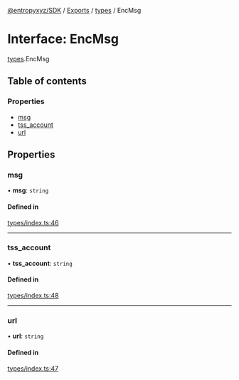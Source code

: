 [@entropyxyz/SDK](../README.md) / [Exports](../modules.md) / [types](../modules/types.md) / EncMsg

# Interface: EncMsg

[types](../modules/types.md).EncMsg

## Table of contents

### Properties

- [msg](types.EncMsg.md#msg)
- [tss\_account](types.EncMsg.md#tss_account)
- [url](types.EncMsg.md#url)

## Properties

### msg

• **msg**: `string`

#### Defined in

[types/index.ts:46](https://github.com/entropyxyz/SDK/blob/04833ee/src/types/index.ts#L46)

___

### tss\_account

• **tss\_account**: `string`

#### Defined in

[types/index.ts:48](https://github.com/entropyxyz/SDK/blob/04833ee/src/types/index.ts#L48)

___

### url

• **url**: `string`

#### Defined in

[types/index.ts:47](https://github.com/entropyxyz/SDK/blob/04833ee/src/types/index.ts#L47)
